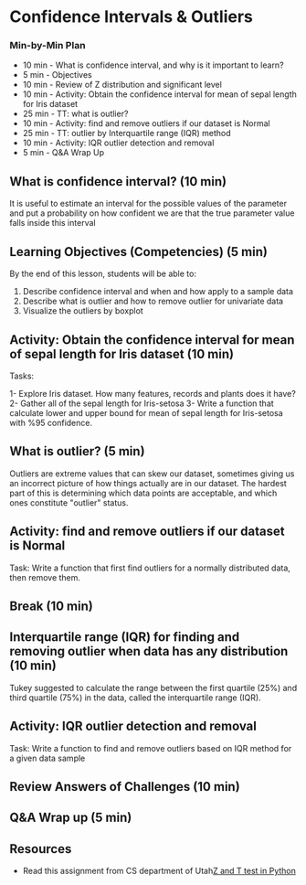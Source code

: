 # Confidence Intervals & Outliers

### Min-by-Min Plan

- 10 min - What is confidence interval, and why is it important to learn?
- 5 min - Objectives
- 10 min - Review of Z distribution and significant level
- 10 min - Activity: Obtain the confidence interval for mean of sepal length for Iris dataset
- 25 min - TT: what is outlier?
- 10 min - Activity: find and remove outliers if our dataset is Normal
- 25 min - TT: outlier by Interquartile range (IQR) method
- 10 min - Activity: IQR outlier detection and removal
- 5 min - Q&A Wrap Up

## What is confidence interval? (10 min)

It is useful to estimate an interval for the possible values of the parameter and put a probability on how confident we are that the true parameter value falls inside this interval


## Learning Objectives (Competencies) (5 min)
By the end of this lesson, students will be able to:
1. Describe confidence interval and when and how apply to a sample data
2. Describe what is outlier and how to remove outlier for univariate data
3. Visualize the outliers by boxplot

## Activity: Obtain the confidence interval for mean of sepal length for Iris dataset (10 min)

Tasks:

1- Explore Iris dataset. How many features, records and plants does it have?
2- Gather all of the sepal length for Iris-setosa
3- Write a function that calculate lower and upper bound for mean of sepal length for Iris-setosa with %95 confidence.


## What is outlier? (5 min)

Outliers are extreme values that can skew our dataset, sometimes giving us an incorrect picture of how things actually are in our dataset. The hardest part of this is determining which data points are acceptable, and which ones constitute "outlier" status.


## Activity: find and remove outliers if our dataset is Normal

Task: Write a function that first find outliers for a normally distributed data, then remove them.


## Break (10 min)

## Interquartile range (IQR) for finding and removing outlier when data has any distribution (10 min)

Tukey suggested to calculate the range between the first quartile (25%) and third quartile (75%) in the data, called the interquartile range (IQR).

## Activity: IQR outlier detection and removal

Task: Write a function to find and remove outliers based on IQR method for a given data sample



## Review Answers of Challenges (10 min)

## Q&A Wrap up (5 min)

## Resources
- Read this assignment from CS department of Utah[Z and T test in Python](https://www.cs.utah.edu/~jeffp/teaching/cs3130/homeworks/hw7.pdf)
